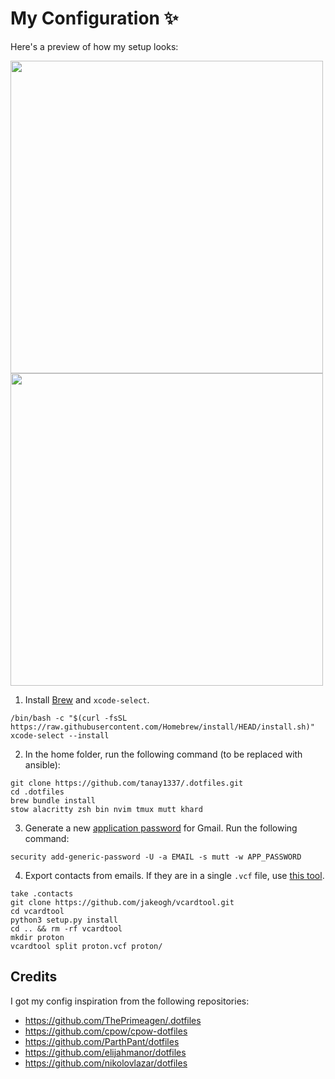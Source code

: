 # My Configuration ✨

Here's a preview of how my setup looks:

<img src="https://i.imgur.com/bEpKQQF.png" width="500" /> <img src="https://i.imgur.com/9ZQpWuX.jpeg" width="500" />

1. Install [Brew](https://brew.sh/) and `xcode-select`.

```
/bin/bash -c "$(curl -fsSL https://raw.githubusercontent.com/Homebrew/install/HEAD/install.sh)"
xcode-select --install
```

2. In the home folder, run the following command (to be replaced with ansible):

```
git clone https://github.com/tanay1337/.dotfiles.git
cd .dotfiles
brew bundle install
stow alacritty zsh bin nvim tmux mutt khard
```

3. Generate a new [application password](https://support.google.com/accounts/answer/185833?hl=en#zippy=%2Cwhy-you-may-need-an-app-password) for Gmail. Run the following command:
```
security add-generic-password -U -a EMAIL -s mutt -w APP_PASSWORD
```

4. Export contacts from emails. If they are in a single `.vcf` file, use [this tool](https://github.com/jakeogh/vcardtool).
```
take .contacts
git clone https://github.com/jakeogh/vcardtool.git
cd vcardtool
python3 setup.py install
cd .. && rm -rf vcardtool
mkdir proton
vcardtool split proton.vcf proton/
```

## Credits

I got my config inspiration from the following repositories:
- https://github.com/ThePrimeagen/.dotfiles
- https://github.com/cpow/cpow-dotfiles
- https://github.com/ParthPant/dotfiles
- https://github.com/elijahmanor/dotfiles
- https://github.com/nikolovlazar/dotfiles
